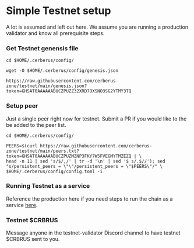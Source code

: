 # Simple Testnet setup

A lot is assumed and left out here. We assume you are running a production validator and know all prerequisite steps.

### Get Testnet genensis file

```
cd $HOME/.cerberus/config/

wget -O $HOME/.cerberus/config/genesis.json

https://raw.githubusercontent.com/cerberus-zone/testnet/main/genesis.json?token=GHSAT0AAAAAABUCZPUZZ32XRD7OXSNO3SG2YTMY3TQ
```

### Setup peer

Just a single peer right now for testnet. Submit a PR if you would like to the be added to the peer list.

```
cd $HOME/.cerberus/config/

PEERS=$(curl https://raw.githubusercontent.com/cerberus-zone/testnet/main/peers.txt?token=GHSAT0AAAAAABUCZPUZMZNP3FKY7W5FVEGMYTMZEZQ | \
head -n 11 | sed 's/$/,/' | tr -d '\n' | sed '$ s/.$//'); sed "s/persistent_peers = \"\"/persistent_peers = \"$PEERS\"/" \
$HOME/.cerberus/config/config.toml -i
```

### Running Testnet as a service

Reference the production here if you need steps to run the chain as a service <a href="https://www.cerberus.zone/running-a-validator.html#running-cerberus-as-a-service-systemd" target="_blank">here</a>.

### Testnet $CRBRUS

Message anyone in the testnet-validator Discord channel to have testnet $CRBRUS sent to you.
